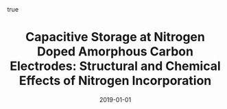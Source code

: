 ---
id: hoqueCapacitiveStorageNitrogen2019
title: 'Capacitive Storage at Nitrogen Doped Amorphous Carbon Electrodes: Structural
  and Chemical Effects of Nitrogen Incorporation'
date: '2019-01-01'
authors:
- Hoque, Md Khairul and Behan, James A and Stamatin, Serban N and Zen, Federico and
  Perova, Tatiana S and Colavita, Paula E
doi: 10.1039/c8ra10187f
publication: 'In: *RSC advances* 9'
publication_types:
- '1'
selected: false
tags: []
projects: []
math: true
url: https://doi.org/10.1039/c8ra10187f

---
